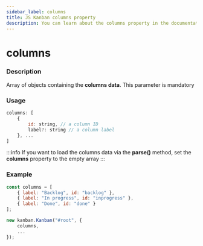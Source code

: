 ```yaml
---
sidebar_label: columns
title: JS Kanban columns property
description: You can learn about the columns property in the documentation of the JavaScript Kanban library. Browse developer guides and API reference, try out code examples and live demos.
---
```


# columns

### Description

Array of objects containing the **columns data**. This parameter is mandatory

### Usage

```js
columns: [
	{
		id: string, // a column ID
		label?: string // a column label
	}, ...
]
```

:::info
If you want to load the columns data via the **parse()** method, set the **columns** property to the empty array
:::

### Example

```jsx {8}
const columns = [
	{ label: "Backlog", id: "backlog" },
	{ label: "In progress", id: "inprogress" },
	{ label: "Done", id: "done" }
];

new kanban.Kanban("#root", {
	columns,
	...
});
```
